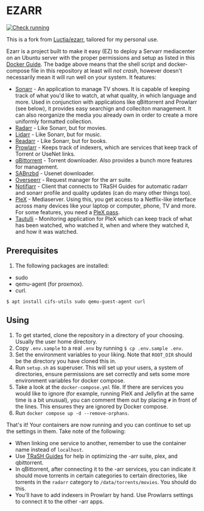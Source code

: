 # EZARR
[![Check running](https://github.com/Luctia/ezarr/actions/workflows/check_running.yml/badge.svg)](https://github.com/Luctia/ezarr/actions/workflows/check_running.yml)

This is a fork from [Luctia/ezarr](https://github.com/Luctia/ezarr), tailored for my personal use.

Ezarr is a project built to make it easy (EZ) to deploy a Servarr mediacenter on an Ubuntu server with
the proper permissions and setup as listed in this [Docker Guide](https://wiki.servarr.com/docker-guide).
The badge above means that the shell script and docker-compose file in this repository at least will *not
crash*, however doesn't necessarily mean it will run well on your system. It features:
- [Sonarr](https://sonarr.tv/) - An application to manage TV shows. It is capable of keeping track
  of what you'd like to watch, at what quality, in which language and more. Used in conjunction with
  applications like qBittorrent and Prowlarr (see below), it provides easy searchign and colleciton
  management. It can also reorganize the media you already own in order to create a more uniformly
  formatted collection.
- [Radarr](https://radarr.video/) - Like Sonarr, but for movies.
- [Lidarr](https://lidarr.audio/) - Like Sonarr, but for music.
- [Readarr](https://readarr.com/) - Like Sonarr, but for books.
- [Prowlarr](https://wiki.servarr.com/prowlarr) - Keeps track of indexers, which are services that
  keep track of Torrent or UseNet links.
- [qBittorrent](https://www.qbittorrent.org/) - Torrent downloader. Also provides a bunch more
  features for management.
- [SABnzbd](https://sabnzbd.org/) - Usenet downloader.
- [Overseerr](https://overseerr.dev/) - Request manager for the arr suite.
- [Notifiarr](https://notifiarr.com/guest/login) - Client that connects to TRaSH Guides for automatic radarr and sonarr profile and quality updates (can do many other things too).
- [PleX](https://www.plex.tv/) - Mediaserver. Using this, you get access to a Netflix-like
  interface across many devices like your laptop or computer, phone, TV and more. For
  some features, you need a [PleX pass](https://www.plex.tv/nl/plex-pass/).
- [Tautulli](https://tautulli.com/) - Monitoring application for PleX which can keep track of
  what has been watched, who watched it, when and where they watched it, and how it was watched.

## Prerequisites
1. The following packages are installed:
  - sudo
  - qemu-agent (for proxmox).
  - curl.
  
`$ apt install cifs-utils sudo qemu-guest-agent curl`


## Using
1. To get started, clone the repository in a directory of your choosing.  Usually the user home directory.
2. Copy `.env.sample` to a real `.env` by running `$ cp .env.sample .env`.
3. Set the environment variables to your liking. Note that `ROOT_DIR` should be the directory you
   have cloned this in.
4. Run `setup.sh` as superuser. This will set up your users, a system of directories, ensure
   permissions are set correctly and sets some more environment variables for docker compose.
5. Take a look at the `docker-compose.yml` file. If there are services you would like to ignore
   (for example, running PleX and Jellyfin at the same time is a bit unusual), you can comment them
   out by placing `#` in front of the lines. This ensures they are ignored by Docker compose.
6. Run `docker compose up -d --remove-orphans`.

That's it! Your containers are now running and you can continue to set up the settings in them. Take
note of the following:
- When linking one service to another, remember to use the container name instead of `localhost`.
- Use [TRaSH Guides](https://trash-guides.info/) for help in optimizing the -arr suite, plex, and qbittorrent.
- In qBittorrent, after connecting it to the -arr services, you can indicate it should move
  torrents in certain categories to certain directories, like torrents in the `radarr` category
  to `/data/torrents/movies`. You should do this.
- You'll have to add indexers in Prowlarr by hand. Use Prowlarrs settings to connect it to the
  other -arr apps.
